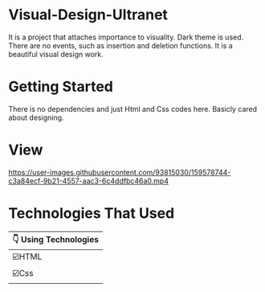# Visual-Design-Ultranet
 
 It is a project that attaches importance to visuality. Dark theme is used. There are no events, such as insertion and deletion functions. It is a beautiful visual design work.


# Getting Started
There is no dependencies and just Html and Css codes here. Basicly cared about designing.


# View


https://user-images.githubusercontent.com/93815030/159578744-c3a84ecf-9b21-4557-aac3-6c4ddfbc46a0.mp4




# Technologies That Used
|:point_down: Using Technologies|
|------------------|
|:ballot_box_with_check:HTML              |
|:ballot_box_with_check:Css               |
      
